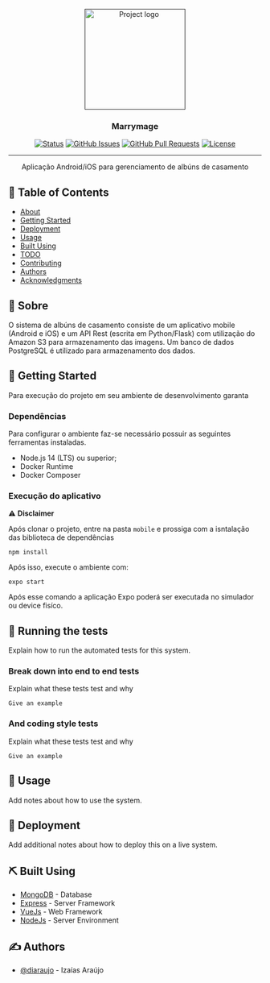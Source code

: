<p align="center">
  <a href="" rel="noopener">
 <img width=200px height=200px src="https://i.imgur.com/6wj0hh6.jpg" alt="Project logo"></a>
</p>

<h3 align="center">Marrymage</h3>


<div align="center">

[![Status](https://img.shields.io/badge/status-active-success.svg)]()
[![GitHub Issues](https://img.shields.io/github/issues/kylelobo/The-Documentation-Compendium.svg)](https://github.com/kylelobo/The-Documentation-Compendium/issues)
[![GitHub Pull Requests](https://img.shields.io/github/issues-pr/kylelobo/The-Documentation-Compendium.svg)](https://github.com/kylelobo/The-Documentation-Compendium/pulls)
[![License](https://img.shields.io/badge/license-MIT-blue.svg)](/LICENSE)

</div>

---

<p align="center"> Aplicação Android/iOS para gerenciamento de albúns de casamento
    <br> 
</p>

## 📝 Table of Contents

- [About](#about)
- [Getting Started](#getting_started)
- [Deployment](#deployment)
- [Usage](#usage)
- [Built Using](#built_using)
- [TODO](../TODO.md)
- [Contributing](../CONTRIBUTING.md)
- [Authors](#authors)
- [Acknowledgments](#acknowledgement)

## 🧐 Sobre <a name = "about"></a>

O sistema de albúns de casamento consiste de um aplicativo mobile (Android e iOS) e um API Rest (escrita em Python/Flask) com utilização do Amazon S3 para armazenamento das imagens. Um banco de dados PostgreSQL é utilizado para armazenamento dos dados.


## 🏁 Getting Started <a name = "getting_started"></a>

Para execução do projeto em seu ambiente de desenvolvimento garanta 

### Dependências

Para configurar o ambiente faz-se necessário possuir as seguintes ferramentas instaladas.

- Node.js 14 (LTS) ou superior;
- Docker Runtime
- Docker Composer

### Execução do aplicativo

<callout>
 ⚠️ <b>Disclaimer</b>
</callout>

Após clonar o projeto, entre na pasta `mobile` e prossiga com a isntalação das biblioteca de dependências 


```
npm install
```

Após isso, execute o ambiente com:

```
expo start
```

Após esse comando a aplicação Expo poderá ser executada no simulador ou device fisíco. 

## 🔧 Running the tests <a name = "tests"></a>

Explain how to run the automated tests for this system.

### Break down into end to end tests

Explain what these tests test and why

```
Give an example
```

### And coding style tests

Explain what these tests test and why

```
Give an example
```

## 🎈 Usage <a name="usage"></a>

Add notes about how to use the system.

## 🚀 Deployment <a name = "deployment"></a>

Add additional notes about how to deploy this on a live system.

## ⛏️ Built Using <a name = "built_using"></a>

- [MongoDB](https://www.mongodb.com/) - Database
- [Express](https://expressjs.com/) - Server Framework
- [VueJs](https://vuejs.org/) - Web Framework
- [NodeJs](https://nodejs.org/en/) - Server Environment

## ✍️ Authors <a name = "authors"></a>

- [@diaraujo](https://github.com/diaraujo13) - Izaías Araújo
